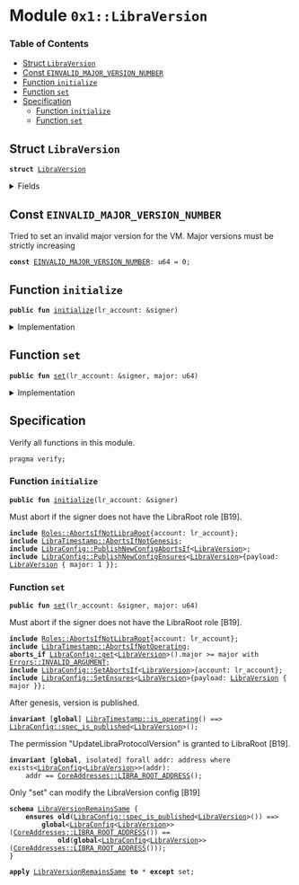 
<a name="0x1_LibraVersion"></a>

# Module `0x1::LibraVersion`

### Table of Contents

-  [Struct `LibraVersion`](#0x1_LibraVersion_LibraVersion)
-  [Const `EINVALID_MAJOR_VERSION_NUMBER`](#0x1_LibraVersion_EINVALID_MAJOR_VERSION_NUMBER)
-  [Function `initialize`](#0x1_LibraVersion_initialize)
-  [Function `set`](#0x1_LibraVersion_set)
-  [Specification](#0x1_LibraVersion_Specification)
    -  [Function `initialize`](#0x1_LibraVersion_Specification_initialize)
    -  [Function `set`](#0x1_LibraVersion_Specification_set)



<a name="0x1_LibraVersion_LibraVersion"></a>

## Struct `LibraVersion`



<pre><code><b>struct</b> <a href="#0x1_LibraVersion">LibraVersion</a>
</code></pre>



<details>
<summary>Fields</summary>


<dl>
<dt>
<code>major: u64</code>
</dt>
<dd>

</dd>
</dl>


</details>

<a name="0x1_LibraVersion_EINVALID_MAJOR_VERSION_NUMBER"></a>

## Const `EINVALID_MAJOR_VERSION_NUMBER`

Tried to set an invalid major version for the VM. Major versions must be strictly increasing


<pre><code><b>const</b> <a href="#0x1_LibraVersion_EINVALID_MAJOR_VERSION_NUMBER">EINVALID_MAJOR_VERSION_NUMBER</a>: u64 = 0;
</code></pre>



<a name="0x1_LibraVersion_initialize"></a>

## Function `initialize`



<pre><code><b>public</b> <b>fun</b> <a href="#0x1_LibraVersion_initialize">initialize</a>(lr_account: &signer)
</code></pre>



<details>
<summary>Implementation</summary>


<pre><code><b>public</b> <b>fun</b> <a href="#0x1_LibraVersion_initialize">initialize</a>(
    lr_account: &signer,
) {
    <a href="LibraTimestamp.md#0x1_LibraTimestamp_assert_genesis">LibraTimestamp::assert_genesis</a>();
    <a href="Roles.md#0x1_Roles_assert_libra_root">Roles::assert_libra_root</a>(lr_account);
    <a href="LibraConfig.md#0x1_LibraConfig_publish_new_config">LibraConfig::publish_new_config</a>&lt;<a href="#0x1_LibraVersion">LibraVersion</a>&gt;(
        lr_account,
        <a href="#0x1_LibraVersion">LibraVersion</a> { major: 1 },
    );
}
</code></pre>



</details>

<a name="0x1_LibraVersion_set"></a>

## Function `set`



<pre><code><b>public</b> <b>fun</b> <a href="#0x1_LibraVersion_set">set</a>(lr_account: &signer, major: u64)
</code></pre>



<details>
<summary>Implementation</summary>


<pre><code><b>public</b> <b>fun</b> <a href="#0x1_LibraVersion_set">set</a>(lr_account: &signer, major: u64) {
    <a href="LibraTimestamp.md#0x1_LibraTimestamp_assert_operating">LibraTimestamp::assert_operating</a>();

    <a href="Roles.md#0x1_Roles_assert_libra_root">Roles::assert_libra_root</a>(lr_account);

    <b>let</b> old_config = <a href="LibraConfig.md#0x1_LibraConfig_get">LibraConfig::get</a>&lt;<a href="#0x1_LibraVersion">LibraVersion</a>&gt;();

    <b>assert</b>(
        old_config.major &lt; major,
        <a href="Errors.md#0x1_Errors_invalid_argument">Errors::invalid_argument</a>(<a href="#0x1_LibraVersion_EINVALID_MAJOR_VERSION_NUMBER">EINVALID_MAJOR_VERSION_NUMBER</a>)
    );

    <a href="LibraConfig.md#0x1_LibraConfig_set">LibraConfig::set</a>&lt;<a href="#0x1_LibraVersion">LibraVersion</a>&gt;(
        lr_account,
        <a href="#0x1_LibraVersion">LibraVersion</a> { major }
    );
}
</code></pre>



</details>

<a name="0x1_LibraVersion_Specification"></a>

## Specification


Verify all functions in this module.


<pre><code>pragma verify;
</code></pre>



<a name="0x1_LibraVersion_Specification_initialize"></a>

### Function `initialize`


<pre><code><b>public</b> <b>fun</b> <a href="#0x1_LibraVersion_initialize">initialize</a>(lr_account: &signer)
</code></pre>



Must abort if the signer does not have the LibraRoot role [B19].


<pre><code><b>include</b> <a href="Roles.md#0x1_Roles_AbortsIfNotLibraRoot">Roles::AbortsIfNotLibraRoot</a>{account: lr_account};
<b>include</b> <a href="LibraTimestamp.md#0x1_LibraTimestamp_AbortsIfNotGenesis">LibraTimestamp::AbortsIfNotGenesis</a>;
<b>include</b> <a href="LibraConfig.md#0x1_LibraConfig_PublishNewConfigAbortsIf">LibraConfig::PublishNewConfigAbortsIf</a>&lt;<a href="#0x1_LibraVersion">LibraVersion</a>&gt;;
<b>include</b> <a href="LibraConfig.md#0x1_LibraConfig_PublishNewConfigEnsures">LibraConfig::PublishNewConfigEnsures</a>&lt;<a href="#0x1_LibraVersion">LibraVersion</a>&gt;{payload: <a href="#0x1_LibraVersion">LibraVersion</a> { major: 1 }};
</code></pre>



<a name="0x1_LibraVersion_Specification_set"></a>

### Function `set`


<pre><code><b>public</b> <b>fun</b> <a href="#0x1_LibraVersion_set">set</a>(lr_account: &signer, major: u64)
</code></pre>



Must abort if the signer does not have the LibraRoot role [B19].


<pre><code><b>include</b> <a href="Roles.md#0x1_Roles_AbortsIfNotLibraRoot">Roles::AbortsIfNotLibraRoot</a>{account: lr_account};
<b>include</b> <a href="LibraTimestamp.md#0x1_LibraTimestamp_AbortsIfNotOperating">LibraTimestamp::AbortsIfNotOperating</a>;
<b>aborts_if</b> <a href="LibraConfig.md#0x1_LibraConfig_get">LibraConfig::get</a>&lt;<a href="#0x1_LibraVersion">LibraVersion</a>&gt;().major &gt;= major with <a href="Errors.md#0x1_Errors_INVALID_ARGUMENT">Errors::INVALID_ARGUMENT</a>;
<b>include</b> <a href="LibraConfig.md#0x1_LibraConfig_SetAbortsIf">LibraConfig::SetAbortsIf</a>&lt;<a href="#0x1_LibraVersion">LibraVersion</a>&gt;{account: lr_account};
<b>include</b> <a href="LibraConfig.md#0x1_LibraConfig_SetEnsures">LibraConfig::SetEnsures</a>&lt;<a href="#0x1_LibraVersion">LibraVersion</a>&gt;{payload: <a href="#0x1_LibraVersion">LibraVersion</a> { major }};
</code></pre>



After genesis, version is published.


<pre><code><b>invariant</b> [<b>global</b>] <a href="LibraTimestamp.md#0x1_LibraTimestamp_is_operating">LibraTimestamp::is_operating</a>() ==&gt; <a href="LibraConfig.md#0x1_LibraConfig_spec_is_published">LibraConfig::spec_is_published</a>&lt;<a href="#0x1_LibraVersion">LibraVersion</a>&gt;();
</code></pre>


The permission "UpdateLibraProtocolVersion" is granted to LibraRoot [B19].


<pre><code><b>invariant</b> [<b>global</b>, isolated] forall addr: address where exists&lt;<a href="LibraConfig.md#0x1_LibraConfig">LibraConfig</a>&lt;<a href="#0x1_LibraVersion">LibraVersion</a>&gt;&gt;(addr):
    addr == <a href="CoreAddresses.md#0x1_CoreAddresses_LIBRA_ROOT_ADDRESS">CoreAddresses::LIBRA_ROOT_ADDRESS</a>();
</code></pre>


Only "set" can modify the LibraVersion config [B19]


<a name="0x1_LibraVersion_LibraVersionRemainsSame"></a>


<pre><code><b>schema</b> <a href="#0x1_LibraVersion_LibraVersionRemainsSame">LibraVersionRemainsSame</a> {
    <b>ensures</b> <b>old</b>(<a href="LibraConfig.md#0x1_LibraConfig_spec_is_published">LibraConfig::spec_is_published</a>&lt;<a href="#0x1_LibraVersion">LibraVersion</a>&gt;()) ==&gt;
        <b>global</b>&lt;<a href="LibraConfig.md#0x1_LibraConfig">LibraConfig</a>&lt;<a href="#0x1_LibraVersion">LibraVersion</a>&gt;&gt;(<a href="CoreAddresses.md#0x1_CoreAddresses_LIBRA_ROOT_ADDRESS">CoreAddresses::LIBRA_ROOT_ADDRESS</a>()) ==
            <b>old</b>(<b>global</b>&lt;<a href="LibraConfig.md#0x1_LibraConfig">LibraConfig</a>&lt;<a href="#0x1_LibraVersion">LibraVersion</a>&gt;&gt;(<a href="CoreAddresses.md#0x1_CoreAddresses_LIBRA_ROOT_ADDRESS">CoreAddresses::LIBRA_ROOT_ADDRESS</a>()));
}
</code></pre>




<pre><code><b>apply</b> <a href="#0x1_LibraVersion_LibraVersionRemainsSame">LibraVersionRemainsSame</a> <b>to</b> * <b>except</b> set;
</code></pre>
